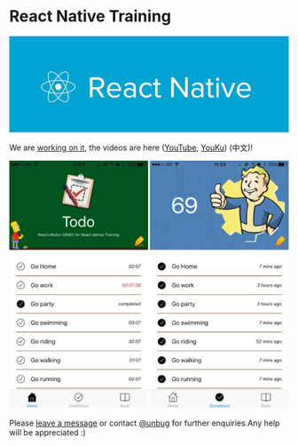 # React Native Training

![](QQ20160705-3.png)

We are [working on it](https://www.gitbook.com/book/unbug/react-native-training/details), the videos are here ([YouTube](https://www.youtube.com/playlist?list=PLC_rYRxEnwQGLQqrHR0aho33U6DCeJamC), [YouKu](http://www.youku.com/playlist_show/id_27615900.html)) (中文)! 

![](QQ20160727-3.png)

Please [leave a message](https://www.gitbook.com/book/unbug/react-native-training/discussions) or contact [@unbug](https://github.com/unbug) for further enquiries.Any help will be appreciated :)
